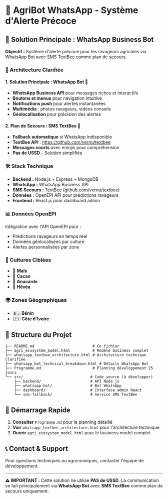 # 🚀 AgriBot WhatsApp - Système d'Alerte Précoce

## 📱 Solution Principale : WhatsApp Business Bot

**Objectif :** Système d'alerte précoce pour les ravageurs agricoles via WhatsApp Bot avec SMS TextBee comme plan de secours.

### 🎯 Architecture Clarifiée

#### 1. **Solution Principale : WhatsApp Bot** 📱
- **WhatsApp Business API** pour messages riches et interactifs
- **Boutons et menus** pour navigation intuitive
- **Notifications push** pour alertes instantanées
- **Multimédia** : photos ravageurs, vidéos conseils
- **Géolocalisation** pour précision des alertes

#### 2. **Plan de Secours : SMS TextBee** 📧
- **Fallback automatique** si WhatsApp indisponible
- **TextBee API** : https://github.com/vernu/textbee
- **Messages courts** avec emojis pour compréhension
- **Pas de USSD** - Solution simplifiée

### 🛠️ Stack Technique

- **Backend :** Node.js + Express + MongoDB
- **WhatsApp :** WhatsApp Business API
- **SMS Secours :** TextBee (github.com/vernu/textbee)
- **Données :** OpenEPI API pour prédictions ravageurs
- **Frontend :** React.js pour dashboard admin

### 📊 Données OpenEPI

Intégration avec l'API OpenEPI pour :
- Prédictions ravageurs en temps réel
- Données géolocalisées par culture
- Alertes personnalisées par zone

### 🎯 Cultures Ciblées

- 🌽 **Maïs**
- 🍫 **Cacao** 
- 🌰 **Anacarde**
- 🌿 **Hévéa**

### 🌍 Zones Géographiques

- 🇧🇯 **Bénin**
- 🇨🇮 **Côte d'Ivoire**

## 📁 Structure du Projet

```
├── README.md                          # Ce fichier
├── agri_ecosystem_model.html          # Modèle business complet
├── whatsapp_textbee_architecture.html # Architecture technique clarifiée
├── whatsapp_bot_technical_breakdown.html # Détails WhatsApp Bot
├── Programme.md                       # Planning développement 25 jours
└── src/                              # Code source (à développer)
    ├── backend/                      # API Node.js
    ├── whatsapp-bot/                 # Bot WhatsApp
    ├── dashboard/                    # Interface admin React
    └── sms-fallback/                 # Service SMS TextBee
```

## 🚀 Démarrage Rapide

1. **Consulter** `Programme.md` pour le planning détaillé
2. **Voir** `whatsapp_textbee_architecture.html` pour l'architecture technique
3. **Ouvrir** `agri_ecosystem_model.html` pour le business model complet

## 📞 Contact & Support

Pour questions techniques ou agronomiques, contacter l'équipe de développement.

---

**⚠️ IMPORTANT :** Cette solution ne utilise **PAS de USSD**. La communication se fait principalement via **WhatsApp Bot** avec **SMS TextBee** comme plan de secours uniquement.
